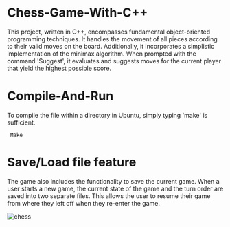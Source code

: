 # Chess-Game-With-C++
 This project, written in C++, encompasses fundamental object-oriented programming techniques. It handles the movement of all pieces according to their valid moves on the board. Additionally, it incorporates a simplistic implementation of the minimax algorithm. When prompted with the command 'Suggest', it evaluates and suggests moves for the current player that yield the highest possible score.

# Compile-And-Run
 To compile the file within a directory in Ubuntu, simply typing 'make' is sufficient.
  <p> <code> Make  </code></p>

# Save/Load file feature
 The game also includes the functionality to save the current game. When a user starts a new game, the current state of the game and the turn order are saved into two separate files. This allows the user to resume their game from where they left off when they re-enter the game.

![chess](https://youtu.be/_fL-t9FKeHs)
